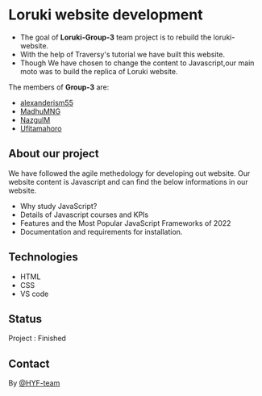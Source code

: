 # Loruki website development

- The goal of **Loruki-Group-3** team project is to rebuild the loruki-website.
- With the help of Traversy's tutorial we have built this website.
- Though We have chosen to change the content to Javascript,our main moto was to
  build the replica of Loruki website.

The members of **Group-3** are:

- [alexanderism55](https://github.com/alexanderism55)
- [MadhuMNG](https://github.com/MadhuMNG)
- [NazgulM](https://github.com/NazgulM)
- [Ufitamahoro](https://github.com/Ufitamahoro)

## About our project

We have followed the agile methedology for developing out website. Our website
content is Javascript and can find the below informations in our website.

- Why study JavaScript?
- Details of Javascript courses and KPIs
- Features and the Most Popular JavaScript Frameworks of 2022
- Documentation and requirements for installation.

## Technologies

- HTML
- CSS
- VS code

## Status

Project : Finished

## Contact

By [@HYF-team](https://github.com/lab-brussels-1/)
